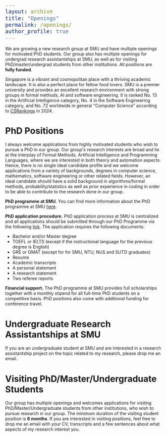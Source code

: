 ```yaml
---
layout: archive
title: "Openings"
permalink: /openings/
author_profile: true
---
```


<style type="text/css">

body, td {
   font-size: 14px;
}
code.r{
  font-size: 20px;
}
pre {
  font-size: 20px
}
</style>

We are growing a new research group at SMU and have multiple openings for motivated PhD students. Our group also has multiple openings for undergrad research assistantships at SMU, as well as for visiting PhD/master/undergrad students from other institutions. All positions are **fully funded**.

Singapore is a vibrant and cosmopolitan place with a thriving academic landscape. It is also a perfect place for fellow food lovers. SMU is a premier university and provides an excellent research environment with strong groups in formal methods, AI and software engineering. It is ranked No. 13 in the Artificial Intelligence category, No. 4 in the Software Engineering category, and No. 72 worldwide in general "Computer Science" according to [CSRankings](https://csrankings.org/#/index?all&us) in 2024.

# PhD Positions

I always welcome applications from highly motivated students who wish to pursue a PhD in our group. Our group's research interests are broad and lie at the interplay of Formal Methods, Artificial Intelligence and Programming Languages, where we are interested in both theory and automation aspects. Hence, there is no single ideal candidate profile and we welcome applications from a variety of backgrounds, degrees in computer science, mathematics, software engineering or other related fields. However, an ideal candidate should have a solid background in algorithms/formal methods, probability/statistics as well as prior experience in coding in order to be able to contribute to the research done in our group.

**PhD programme at SMU.** You can find more information about the PhD programme at SMU [here](https://scis.smu.edu.sg/programmes/PhD/overview).

**PhD application procedure.** PhD application process at SMU is centralized and all applications should be submitted through our PhD Programme via the following [link](https://scis.smu.edu.sg/programmes/PhD/online-application). The application requires the following documents:
- Bachelor and/or Master degree
- TOEFL or IELTS (except if the instructional language for the previous degree is English)
- GRE or GMAT (except for for SMU, NTU, NUS and SUTD graduates)
- Resume
- Academic transcripts
- A personal statement
- A research statement
- Two referee reports

**Financial support.** The PhD programme at SMU provides full scholarships together with a monthly stipend for all full-time PhD students on a competitive basis. PhD positions also come with additional funding for conference travel.

# Undergraduate Research Assistantships at SMU

If you are an undergraduate student at SMU and are interested in a research assistantship project on the topic related to my research, please drop me an email.

# Visiting PhD/Master/Undergraduate Students

Our group has multiple openings and welcomes applications for visiting PhD/Master/Undergraduate students from other institutions, who wish to pursue research in our group. The minimum duration of the visiting student position is **6 months**. If you are interested in visiting positions, feel free to drop me an email with your CV, transcripts and a few sentences about what aspects of my research interest you.